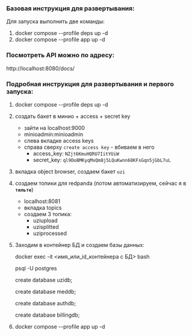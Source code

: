 
### Базовая инструкция для развертывания:

Для запуска выполнить две команды:
1) docker compose --profile deps up -d
2) docker compose --profile app up -d

### Посмотреть API можно по адресу:
http://localhost:8080/docs/

### Подробная инструкция для развертывания и первого запуска:

1) docker compose --profile deps up -d
2) создать бакет в минио + access + secret key
    + зайти на localhost:9000
    + minioadmin:minioadmin
    + слева вкладке access keys
    + справа сверху `create access key` - вбиваем в него
        - access_key: `NZjt6KmuHQRU7IitYUiW`
        - secret_key: `ql9DoBMKyqMxQm8j5LQuKwnn68KFsGqn5jGbL7uL`
3) вкладка object browser, создаем бакет `uzi`
4) создаем топики для redpanda (потом автоматизируем, сейчас я в __`тильте`__)
    + localhost:8081    
    + вкладка topics
    + создаем 3 топика:
        - uziupload
        - uzisplitted
        - uziprocessed
5) Заходим в контейнер БД и создаем базы данных:

   docker exec -it <имя_или_id_контейнера с БД> bash

   psql -U postgres

   create database uzidb;

   create database meddb;

   create database authdb;

   create database billingdb;

6) docker compose --profile app up -d